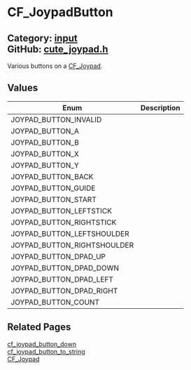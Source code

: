 [](../header.md ':include')

# CF_JoypadButton

Category: [input](https://github.com/RandyGaul/cute_framework/blob/master/docs/api_reference?id=input)  
GitHub: [cute_joypad.h](https://github.com/RandyGaul/cute_framework/blob/master/include/cute_joypad.h)  
---

Various buttons on a [CF_Joypad](https://github.com/RandyGaul/cute_framework/blob/master/docs/input/cf_joypad.md).

## Values

Enum | Description
--- | ---
JOYPAD_BUTTON_INVALID | 
JOYPAD_BUTTON_A | 
JOYPAD_BUTTON_B | 
JOYPAD_BUTTON_X | 
JOYPAD_BUTTON_Y | 
JOYPAD_BUTTON_BACK | 
JOYPAD_BUTTON_GUIDE | 
JOYPAD_BUTTON_START | 
JOYPAD_BUTTON_LEFTSTICK | 
JOYPAD_BUTTON_RIGHTSTICK | 
JOYPAD_BUTTON_LEFTSHOULDER | 
JOYPAD_BUTTON_RIGHTSHOULDER | 
JOYPAD_BUTTON_DPAD_UP | 
JOYPAD_BUTTON_DPAD_DOWN | 
JOYPAD_BUTTON_DPAD_LEFT | 
JOYPAD_BUTTON_DPAD_RIGHT | 
JOYPAD_BUTTON_COUNT | 

## Related Pages

[cf_joypad_button_down](https://github.com/RandyGaul/cute_framework/blob/master/docs/input/cf_joypad_button_down.md)  
[cf_joypad_button_to_string](https://github.com/RandyGaul/cute_framework/blob/master/docs/input/cf_joypad_button_to_string.md)  
[CF_Joypad](https://github.com/RandyGaul/cute_framework/blob/master/docs/input/cf_joypad.md)  
